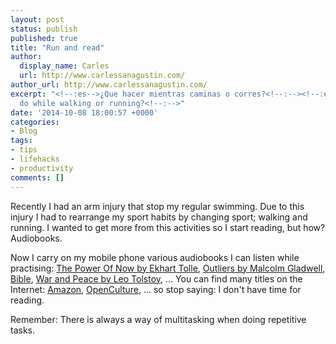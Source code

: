 ```yaml
---
layout: post
status: publish
published: true
title: "Run and read"
author:
  display_name: Carles
  url: http://www.carlessanagustin.com/
author_url: http://www.carlessanagustin.com/
excerpt: "<!--:es-->¿Que hacer mientras caminas o corres?<!--:--><!--:en-->What to
  do while walking or running?<!--:-->"
date: '2014-10-08 18:00:57 +0000'
categories:
- Blog
tags:
- tips
- lifehacks
- productivity
comments: []
---
```

Recently I had an arm injury that stop my regular swimming. Due to this injury I had to rearrange my sport habits by changing sport; walking and running. I wanted to get more from this activities so I start reading, but how? Audiobooks.

Now I carry on my mobile phone various audiobooks I can listen while practising: [The Power Of Now by Ekhart Tolle](http://en.wikipedia.org/wiki/The_Power_of_Now "The Power Of Now by Ekhart Tolle"), [Outliers by Malcolm Gladwell](http://en.wikipedia.org/wiki/Outliers_(book) "Outliers by Malcolm Gladwell"), [Bible](http://en.wikipedia.org/wiki/Bible "Bible"), [War and Peace by Leo Tolstoy](http://en.wikipedia.org/wiki/War_and_Peace "War and Peace by Leo Tolstoy"), ... You can find many titles on the Internet: [Amazon](http://www.amazon.com/b/ref=nav_shopall_aud_bks?ie=UTF8&node=2402172011 "Amazon Audiobooks"), [OpenCulture](http://www.openculture.com/freeaudiobooks "OpenCulture Free Audiobooks"), ... so stop saying: I don't have time for reading.

Remember: There is always a way of multitasking when doing repetitive tasks.

